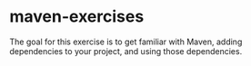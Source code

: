 # maven-exercises

The goal for this exercise is to get familiar with Maven, adding dependencies to your project, and using those dependencies.